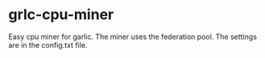 # grlc-cpu-miner
Easy cpu miner for garlic. The miner uses the federation pool.
The settings are in the config.txt file.
